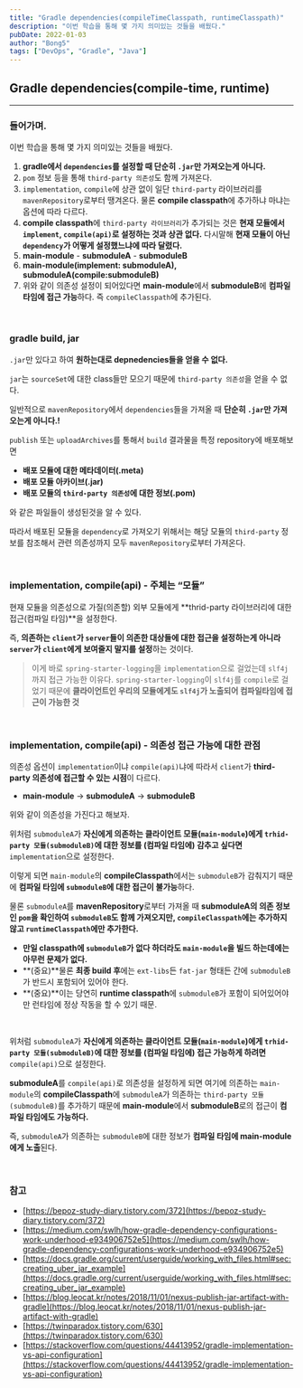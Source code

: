 ```yaml
---
title: "Gradle dependencies(compileTimeClasspath, runtimeClasspath)"
description: "이번 학습을 통해 몇 가지 의미있는 것들을 배웠다."
pubDate: 2022-01-03
author: "Bong5"
tags: ["DevOps", "Gradle", "Java"]
---
```

## Gradle dependencies(compile-time, runtime)

---

### 들어가며.

이번 학습을 통해 몇 가지 의미있는 것들을 배웠다.

1. **gradle에서 `dependencies`를 설정할 때 단순히 `.jar`만 가져오는게 아니다.**
  1. `pom` 정보 등을 통해 `third-party 의존성`도 함께 가져온다.
2. `implementation`, `compile`에 상관 없이 일단 `third-party` 라이브러리를 `mavenRepository`로부터 땡겨온다. 물론 **compile classpath**에 추가하냐 마냐는 옵션에 따라 다르다.
3. **compile classpath**에 `third-party 라이브러리`가 추가되는 것은 **현재 모듈에서 `implement`, `compile(api)`로 설정하는 것과 상관 없다.**
   다시말해 **현재 모듈이 아닌 `dependency`가 어떻게 설정했느냐에 따라 달렸다.**
  1. **main-module** - **submoduleA** - **submoduleB**
  2. **main-module(implement: submoduleA), submoduleA(compile:submoduleB)**
  3. 위와 같이 의존성 설정이 되어있다면 **main-module**에서 **submoduleB**에 **컴파일 타임에 접근 가능**하다. 즉 `compileClasspath`에 추가된다.

<br>

### gradle build, jar

`.jar`만 있다고 하여 **원하는대로 depnedencies들을 얻을 수 없다.**

`jar`는 `sourceSet`에 대한 class들만 모으기 때문에 `third-party 의존성`을 얻을 수 없다.

일반적으로 `mavenRepository`에서 `dependencies`들을 가져올 때 **단순히 `.jar`만 가져오는게 아니다.!**

`publish` 또는 `uploadArchives`를 통해서 `build` 결과물을 특정 repository에 배포해보면

- **배포 모듈에 대한 메타데이터(.meta)**
- **배포 모듈 아카이브(.jar)**
- **배포 모듈의 `third-party 의존성`에 대한 정보(.pom)**

와 같은 파일들이 생성된것을 알 수 있다.

따라서 배포된 모듈을 `dependency`로 가져오기 위해서는 해당 모듈의 `third-party` 정보를 참조해서 관련 의존성까지 모두 `mavenRepository`로부터 가져온다.

<br>

### implementation, compile(api) - 주체는 “모듈”

현재 모듈을 의존성으로 가질(의존할) 외부 모듈에게 **thrid-party 라이브러리에 대한 접근(컴파일 타임)**을 설정한다.

즉, **의존하는 `client`가 `server`들이 의존한 대상들에 대한 접근을 설정하는게 아니라 `server`가 `client`에게 보여줄지 말지를 설정**하는 것이다.

> 이게 바로 `spring-starter-logging`을 `implementation`으로 걸었는데 `slf4j`까지 접근 가능한 이유다. `spring-starter-logging`이 `slf4j`를 `compile`로 걸었기 때문에 **클라이언트인 우리의 모듈에게도 `slf4j`가 노출되어 컴파일타임에 접근이 가능한 것**
>

<br>

### implementation, compile(api) - 의존성 접근 가능에 대한 관점

의존성 옵션이 `implementation`이냐 `compile(api)`냐에 따라서 `client`가 **third-party 의존성에  접근할 수 있는 시점**이 다르다.

- **main-module** → **submoduleA** → **submoduleB**

위와 같이 의존성을 가진다고 해보자.

<script src="https://gist.github.com/BongHoLee/90702dd2507d9bc8ebfaca7cd91bbd15.js"></script>

위처럼 `submoduleA`가 **자신에게 의존하는 클라이언트 모듈(`main-module`)에게 `trhid-party 모듈(submoduleB)`에 대한 정보를 (컴파일 타임에) 감추고 싶다면** `implementation`으로 설정한다.

이렇게 되면 `main-module`의 **compileClasspath**에서는 `submoduleB`가 감춰지기 때문에 **컴파일 타임에 `submoduleB`에 대한 접근이 불가능**하다.

물론 `submoduleA`를 **mavenRepository**로부터 가져올 때 **submoduleA의 의존 정보인 `pom`을 확인하여 `submoduleB`도 함께 가져오지만, `compileClasspath`에는 추가하지 않고 `runtimeClasspath`에만 추가한다.**

- **만일 classpath에 `submoduleB`가 없다 하더라도 `main-module`을 빌드 하는데에는 아무런 문제가 없다.**
- **(중요)**물론 **최종 build 후**에는 `ext-libs`든 `fat-jar` 형태든 간에 `submoduleB`가 반드시 포함되어 있어야 한다.
- **(중요)**이는 당연히 **runtime classpath**에 `submoduleB`가 포함이 되어있어야만 런타임에 정상 작동을 할 수 있기 때문.

<br>

<script src="https://gist.github.com/BongHoLee/d0e62a49b9bd95ef03beff29ed3ec6c8.js"></script>

위처럼 `submoduleA`가 **자신에게 의존하는 클라이언트 모듈(`main-module`)에게 `trhid-party 모듈(submoduleB)`에 대한 정보를 (컴파일 타임에) 접근 가능하게 하려면** `compile(api)`으로 설정한다.

**submoduleA**를 `compile(api)`로 의존성을 설정하게 되면 여기에 의존하는 `main-module`의  **compileClasspath**에 `submoduleA`가 의존하는 `third-party 모듈(submoduleB)`를 추가하기 때문에
**main-module**에서 **submoduleB**로의 접근이 **컴파일 타임에도 가능하다.**

즉, `submoduleA`가 의존하는 `submoduleB`에 대한 정보가 **컴파일 타임에 main-module에게 노출**된다.

<br>

### 참고
- [https://bepoz-study-diary.tistory.com/372](https://bepoz-study-diary.tistory.com/372)
- [https://medium.com/swlh/how-gradle-dependency-configurations-work-underhood-e934906752e5](https://medium.com/swlh/how-gradle-dependency-configurations-work-underhood-e934906752e5)
- [https://docs.gradle.org/current/userguide/working_with_files.html#sec:creating_uber_jar_example](https://docs.gradle.org/current/userguide/working_with_files.html#sec:creating_uber_jar_example)
- [https://blog.leocat.kr/notes/2018/11/01/nexus-publish-jar-artifact-with-gradle](https://blog.leocat.kr/notes/2018/11/01/nexus-publish-jar-artifact-with-gradle)
- [https://twinparadox.tistory.com/630](https://twinparadox.tistory.com/630)
- [https://stackoverflow.com/questions/44413952/gradle-implementation-vs-api-configuration](https://stackoverflow.com/questions/44413952/gradle-implementation-vs-api-configuration)